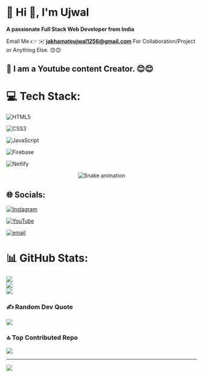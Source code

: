 # 💫 Hi 👋, I'm Ujwal
**A passionate Full Stack Web Developer from India**

Email Me 👉 ✉️ **jakhamateujwal1256@gmail.com** For Collaboration/Project or Anything Else. 😊😊
<!--
- 🔭 **I’m currently working on:** Enter your project info here
- 🌱 **I’m currently learning:** Enter your tech here
- 👯 **I’m looking to collaborate on:** Enter your project name and info
- 🤔 **I’m looking for help with:** Your project here
- 💬 **Ask me about:** Collaboration, Tech Support
- 📫 **How to reach me:** Enter your email here
- 😄 **Pronouns:** Imran Sir
- ⚡ **Fun fact:** I Love Tech and Tech Love Me
-->
## 🔗 I am a Youtube content Creator. 😊😊



# 💻 Tech Stack:
![HTML5](https://img.shields.io/badge/html5-%23E34F26.svg?style=flat&logo=html5&logoColor=white)

![CSS3](https://img.shields.io/badge/css3-%231572B6.svg?style=flat&logo=css3&logoColor=white)

![JavaScript](https://img.shields.io/badge/javascript-%23323330.svg?style=flat&logo=javascript&logoColor=%23F7DF1E)

![Firebase](https://img.shields.io/badge/firebase-a08021?style=flat&logo=firebase&logoColor=ffcd34)

![Netlify](https://img.shields.io/badge/netlify-%23000000.svg?style=flat&logo=netlify&logoColor=#00C7B7)

<!-- Snake Game Repo View -->

<div align="center">
  <img src="https://profile-readme-generator.com/assets/snake.svg" alt="Snake animation" />
</div>

## 🌐 Socials:

[![Instagram](https://img.shields.io/badge/Instagram-%23E4405F.svg?logo=Instagram&logoColor=white)](https://instagram.com/ujwal1256)

[![YouTube](https://img.shields.io/badge/YouTube-%23FF0000.svg?logo=YouTube&logoColor=white)](https://youtube.com/@UCcODybi4irFqgsR0WPTKnPA)

[![email](https://img.shields.io/badge/Email-D14836?logo=gmail&logoColor=white)](mailto:jakhamateujwal1256@gmail.com) 


# 📊 GitHub Stats:
![](https://github-readme-stats.vercel.app/api?username=Ujwal1256&theme=dark&hide_border=false&include_all_commits=true&count_private=false)<br/>
![](https://nirzak-streak-stats.vercel.app/?user=Ujwal1256&theme=dark&hide_border=false)<br/>
![](https://github-readme-stats.vercel.app/api/top-langs/?username=Ujwal1256&theme=dark&hide_border=false&include_all_commits=true&count_private=false&layout=compact)

### ✍️ Random Dev Quote
![](https://quotes-github-readme.vercel.app/api?type=horizontal&theme=radical)

### 🔝 Top Contributed Repo
![](https://github-contributor-stats.vercel.app/api?username=Ujwal1256&limit=5&theme=dark&combine_all_yearly_contributions=true)

---
[![](https://visitcount.itsvg.in/api?id=Ujwal1256&icon=0&color=0)](https://visitcount.itsvg.in)

<!-- Proudly created with GPRM ( https://gprm.itsvg.in ) -->
